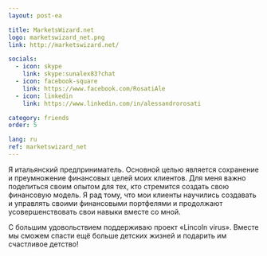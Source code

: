 ```yaml
---
layout: post-ea

title: MarketsWizard.net
logo: marketswizard_net.png
link: http://marketswizard.net/

socials:
  - icon: skype
    link: skype:sunalex83?chat
  - icon: facebook-square
    link: https://www.facebook.com/RosatiAle
  - icon: linkedin
    link: https://www.linkedin.com/in/alessandrorosati

category: friends
order: 5

lang: ru
ref: marketswizard_net
---
```


Я итальянский предприниматель. 
Основной целью является сохранение и преумножение финансовых целей моих клиентов.
Для меня важно поделиться своим опытом для тех, кто стремится создать свою финансовую модель.
Я рад тому, что мои клиенты научились создавать и управлять своими финансовыми портфелями и продолжают усовершенствовать свои навыки вместе со мной.

С большим удовольствием поддерживаю проект «Lincoln virus».
Вместе мы сможем спасти ещё больше детских жизней и подарить им счастливое детство!
